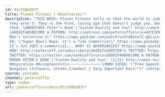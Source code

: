 ```yaml
---
id: O1vIkBkZ0JY
title: Planet Fitness | Adversaries⁶²
description: "THIS WEEK: Planet Fitness tells us that the world is judging us, but
  they aren't! They're the kind, loving gym that doesn't judge you. Because you pay
  them. \U0001F4D5 Peter's Book \"Custom Reality and You\" http://amzn.to/2FEsqJR
  \U0001F4A5BECOME A PATRON: http://patreon.com/petercoffin\n\n⏪EPISODE 61: \"Bad
  Man's Valentine's\" https://www.youtube.com/watch?v=5tXAVceTZ-g&list=PL9oHQnEByWyXeSTT3Vm3oyTR-e3Tg0Vj0\n⏪EPISODE
  60: \"Super Bowl? Nope, it's a Tide Commercial\" https://www.youtube.com/watch?v=tGnSod3Qrf8&list=PL9oHQnEByWyXeSTT3Vm3oyTR-e3Tg0Vj0\n\n❓
  It's not JUST a commercial... WHAT IS ADVERSARIES? https://www.youtube.com/watch?v=eiyOLXfOin4&index=3&list=PL9oHQnEByWyXeSTT3Vm3oyTR-e3Tg0Vj0\n\n*************************\n\n\U0001F4FASubscribe
  NOW! http://petercoff.in/subscribe\n\U0001F426PETER'S TWITTER: https://twitter.com/petercoffin\n\U0001F426ASHLEIGH'S
  TWITTER: https://twitter.com/ashbcoffin\n\n\U0001F496BECOME A PATRON http://patreon.com/petercoffin\n\U0001F4D5
  ORDER PETER'S BOOK \"Custom Reality and You\" (2/21) http://amzn.to/2FEsqJR\n\n#PlanetFitness
  #Aspiration #Acceptance\n\n-~-~~-~~~-~~-~-\nNEW VIDEO: \"Free Speech 2: Censorship
  Boogaloo (Infowars, Steven Crowder) | Very Important Docs²³\" \nhttps://www.youtube.com/watch?v=SlFdykutQ0g&list=PL9oHQnEByWyXObkJN9YYQS9hxBjpN8RLG\n-~-~~-~~~-~~-~-"
source: youtube
channel: petercoffin
type: video
url: /petercoffin/videos/O1vIkBkZ0JY/
---
```

